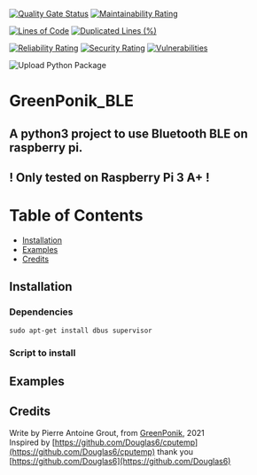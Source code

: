 [![Quality Gate Status](https://sonarcloud.io/api/project_badges/measure?project=GreenPonik_GreenPonik_BLE&metric=alert_status)](https://sonarcloud.io/dashboard?id=GreenPonik_GreenPonik_BLE)
[![Maintainability Rating](https://sonarcloud.io/api/project_badges/measure?project=GreenPonik_GreenPonik_BLE&metric=sqale_rating)](https://sonarcloud.io/dashboard?id=GreenPonik_GreenPonik_BLE)

[![Lines of Code](https://sonarcloud.io/api/project_badges/measure?project=GreenPonik_GreenPonik_BLE&metric=ncloc)](https://sonarcloud.io/dashboard?id=GreenPonik_GreenPonik_BLE)
[![Duplicated Lines (%)](https://sonarcloud.io/api/project_badges/measure?project=GreenPonik_GreenPonik_BLE&metric=duplicated_lines_density)](https://sonarcloud.io/dashboard?id=GreenPonik_GreenPonik_BLE)

[![Reliability Rating](https://sonarcloud.io/api/project_badges/measure?project=GreenPonik_GreenPonik_BLE&metric=reliability_rating)](https://sonarcloud.io/dashboard?id=GreenPonik_GreenPonik_BLE)
[![Security Rating](https://sonarcloud.io/api/project_badges/measure?project=GreenPonik_GreenPonik_BLE&metric=security_rating)](https://sonarcloud.io/dashboard?id=GreenPonik_GreenPonik_BLE)
[![Vulnerabilities](https://sonarcloud.io/api/project_badges/measure?project=GreenPonik_GreenPonik_BLE&metric=vulnerabilities)](https://sonarcloud.io/dashboard?id=GreenPonik_GreenPonik_BLE)

![Upload Python Package](https://github.com/GreenPonik/GreenPonik_BLE/workflows/Upload%20Python%20Package/badge.svg?event=release)

# GreenPonik_BLE

## A python3 project to use Bluetooth BLE on raspberry pi.<br>

## ! Only tested on Raspberry Pi 3 A+ !<br>

# Table of Contents

- [Installation](#installation)
- [Examples](#examples)
- [Credits](#credits)

## Installation

### Dependencies

```shell
sudo apt-get install dbus supervisor
```

### Script to install

## Examples

## Credits

Write by Pierre Antoine Grout, from [GreenPonik](https://www.greenponik.com), 2021 <br>
Inspired by [https://github.com/Douglas6/cputemp](https://github.com/Douglas6/cputemp) thank you [https://github.com/Douglas6](https://github.com/Douglas6)
